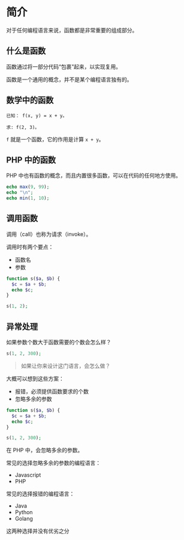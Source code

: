 # 简介

对于任何编程语言来说，函数都是非常重要的组成部分。

## 什么是函数

函数通过将一部分代码“包裹”起来，以实现复用。

函数是一个通用的概念，并不是某个编程语言独有的。

## 数学中的函数

```
已知： f(x, y) = x + y。

求: f(2, 3)。
```

`f` 就是一个函数，它的作用是计算 `x + y`。

## PHP 中的函数

PHP 中也有函数的概念，而且内置很多函数，可以在代码的任何地方使用。

<div class="run"></div>

```php
echo max(9, 99);
echo "\n";
echo min(1, 10);
```

## 调用函数

调用（call）也称为请求（invoke）。

调用时有两个要点：

- 函数名
- 参数

<div class="run"></div>

```php
function s($a, $b) {
  $c = $a + $b;
  echo $c;
}

s(1, 2);
```

## 异常处理

如果参数个数大于函数需要的个数会怎么样？

```php
s(1, 2, 300);
```

> 如果让你来设计这门语言，会怎么做？

大概可以想到这些方案：

- 报错，必须提供函数要求的个数
- 忽略多余的参数

<div class="run"></div>

```php
function s($a, $b) {
  $c = $a + $b;
  echo $c;
}

s(1, 2, 300);
```

在 PHP 中，会忽略多余的参数。

常见的选择忽略多余的参数的编程语言：

- Javascript
- PHP

常见的选择报错的编程语言：

- Java
- Python
- Golang

<div class="alert alert-info">这两种选择并没有优劣之分</div>
